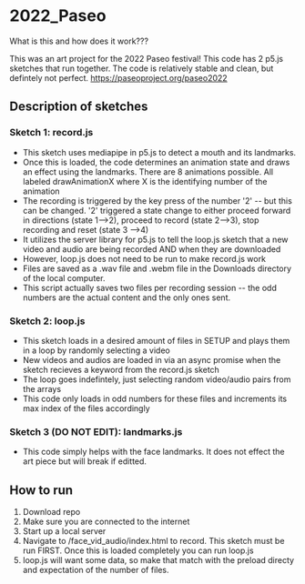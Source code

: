 # 2022_Paseo

What is this and how does it work???

This was an art project for the 2022 Paseo festival! This code has 2 p5.js sketches that run together. The code is relatively stable and clean, but defintely not perfect. https://paseoproject.org/paseo2022 


## Description of sketches
### Sketch 1: record.js
* This sketch uses mediapipe in p5.js to detect a mouth and its landmarks. 
* Once this is loaded, the code determines an animation state and draws an effect using the landmarks. There are 8 animations possible. All labeled drawAnimationX where X is the identifying number of the animation
* The recording is triggered by the key press of the number '2' -- but this can be changed. '2' triggered a state change to either proceed forward in directions (state 1-->2), proceed to record (state 2-->3), stop recording and reset (state 3 -->4)
* It utilizes the server library for p5.js to tell the loop.js sketch that a new video and audio are being recorded AND when they are downloaded
* However, loop.js does not need to be run to make record.js work 
* Files are saved as a .wav file and .webm file in the Downloads directory of the local computer. 
* This script actually saves two files per recording session -- the odd numbers are the actual content and the only ones sent.

### Sketch 2: loop.js 
* This sketch loads in a desired amount of files in SETUP and plays them in a loop by randomly selecting a video 
* New videos and audios are loaded in via an async promise when the sketch recieves a keyword from the record.js sketch 
* The loop goes indefintely, just selecting random video/audio pairs from the arrays
* This code only loads in odd numbers for these files and increments its max index of the files accordingly

### Sketch 3 (DO NOT EDIT): landmarks.js 
* This code simply helps with the face landmarks. It does not effect the art piece but will break if editted. 

## How to run
1. Download repo 
2. Make sure you are connected to the internet 
3. Start up a local server
4. Navigate to /face_vid_audio/index.html to record. This sketch must be run FIRST. Once this is loaded completely you can run loop.js 
5. loop.js will want some data, so make that match with the preload directy and expectation of the number of files. 
